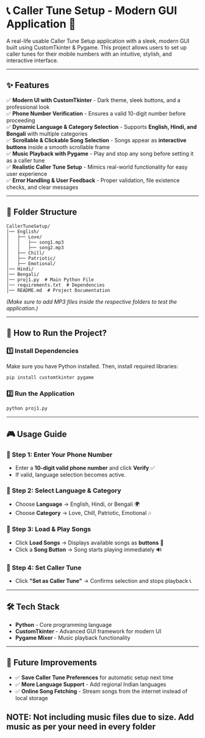 # **📞 Caller Tune Setup - Modern GUI Application 🎵**

A real-life usable Caller Tune Setup application with a sleek, modern GUI built using CustomTkinter & Pygame. This project allows users to set up caller tunes for their mobile numbers with an intuitive, stylish, and interactive interface.

---

## **✨ Features**

✅ **Modern UI with CustomTkinter** - Dark theme, sleek buttons, and a professional look\
✅ **Phone Number Verification** - Ensures a valid 10-digit number before proceeding\
✅ **Dynamic Language & Category Selection** - Supports **English, Hindi, and Bengali** with multiple categories\
✅ **Scrollable & Clickable Song Selection** - Songs appear as **interactive buttons** inside a smooth scrollable frame\
✅ **Music Playback with Pygame** - Play and stop any song before setting it as a caller tune\
✅ **Realistic Caller Tune Setup** - Mimics real-world functionality for easy user experience\
✅ **Error Handling & User Feedback** - Proper validation, file existence checks, and clear messages

---

## **📂 Folder Structure**

```
CallerTuneSetup/
│── English/
│   ├── Love/
│   │   ├── song1.mp3
│   │   ├── song2.mp3
│   ├── Chill/
│   ├── Patriotic/
│   ├── Emotional/
│── Hindi/
│── Bengali/
│── proj1.py  # Main Python File
│── requirements.txt  # Dependencies
│── README.md  # Project Documentation
```

*(Make sure to add MP3 files inside the respective folders to test the application.)*

---

## **🚀 How to Run the Project?**

### **1️⃣ Install Dependencies**

Make sure you have Python installed. Then, install required libraries:

```bash
pip install customtkinter pygame
```

### **2️⃣ Run the Application**

```bash
python proj1.py
```

---

## **🎮 Usage Guide**

### **🔹 Step 1: Enter Your Phone Number**

- Enter a **10-digit valid phone number** and click **Verify** ✅
- If valid, language selection becomes active.

### **🔹 Step 2: Select Language & Category**

- Choose **Language** → English, Hindi, or Bengali 🌍
- Choose **Category** → Love, Chill, Patriotic, Emotional 🎶

### **🔹 Step 3: Load & Play Songs**

- Click **Load Songs** → Displays available songs as **buttons** 📜
- Click a **Song Button** → Song starts playing immediately 🔊

### **🔹 Step 4: Set Caller Tune**

- Click **"Set as Caller Tune"** → Confirms selection and stops playback 📞

---

## **🛠 Tech Stack**

- **Python** - Core programming language
- **CustomTkinter** - Advanced GUI framework for modern UI
- **Pygame Mixer** - Music playback functionality

---

## **🔧 Future Improvements**

- ✅ **Save Caller Tune Preferences** for automatic setup next time
- ✅ **More Language Support** - Add regional Indian languages
- ✅ **Online Song Fetching** - Stream songs from the internet instead of local storage

## NOTE: Not including music files due to size. Add music as per your need in every folder

